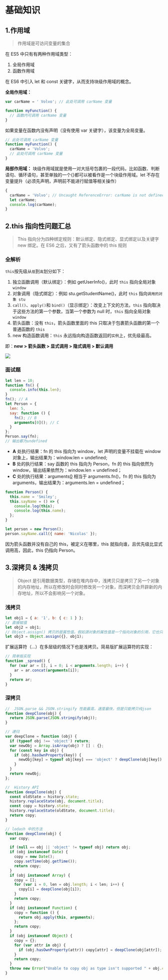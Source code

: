 # 基础知识

## 1.作用域

> 作用域是可访问变量的集合

在 ES5 中只有有两种作用域类型：

1. 全局作用域
2. 函数作用域

在 ES6 中引入 let 和 const 关键字，从而支持块级作用域的概念。

**全局作用域：**

```js
var carName = ' Volvo'; // 此处可调用 carName 变量

function myFunction() {
  // 函数内可调用 carName 变量
}
```

如果变量在函数内没有声明（没有使用 var 关键字），该变量为全局变量。

```js
// 此处可调用 carName 变量
function myFunction() {
  carName = 'Volvo';
  // 此处可调用 carName 变量
}
```

**局部作用域：**
块级作用域就是使用一对大括号包裹的一段代码，比如函数、判断语句、循环语句，甚至单独的一个{}都可以被看作是一个块级作用域。let 不存在变量提升（必须先声明，声明前不能进行赋值等相关操作）

```js
{
  carName = 'Volvo'; // Uncaught ReferenceError: carName is not defined
  let carName;
  console.log(carName);
}
```

## 2.this 指向性问题汇总

> This 指向分为四种绑定规则：默认绑定、隐式绑定、显式绑定以及关键字 new 绑定。在 ES6 之后，又有了箭头函数中的 this 规则

### 全解析

`this`按先级从`低`到`高`划分如下：

1. 独立函数调用（默认绑定）：例如 getUserInfo()，此时 `this` 指向全局对象 `window`
2. 对象调用（隐式绑定）：例如 stu.getStudentName()，此时 `this` 指向`调用的对象 stu`
3. `call()`、`apply()`和 `bind()`（显示绑定）：改变上下文的方法，`this` 指向取决于这些方法的第一个参数，当第一个参数为 null 时，`this` 指向全局对象 `window`
4. 箭头函数：没有 `this`，箭头函数里面的 this 只取决于包裹箭头函数的第一个普通函数的 `this`
5. new 构造函数调用：`this` 永远指向构造函数返回的`实例`上，优先级最高。

即：**new > 箭头函数 > 显式调用 > 隐式调用 > 默认调用**

![](https://wangtunan.github.io/blog/assets/img/3.4fd85c39.png)

### 面试题

```js
let len = 10;
function fn() {
  console.info(this.len);
}
fn(); // A
let Person = {
  len: 5,
  say: function () {
    fn(); // B
    arguments[0](); // C
  }
};
Person.say(fn);
// 输出都为undefined
```

- **A** 处执行结果：fn 的 this 指向为 window，let 声明的变量不挂载在 window 对象上，输出结果为：window.len = undefined;
- **B** 处的执行结果：say 函数的 this 指向为 Person，fn 的 this 指向依然为 window，输出结果依然为：window.len = undefined；
- **C** 处的执行结果：arguments[0]() 相当于 arguments.fn()，fn 的 this 指向为 arguments，输出结果为：arguments.len = undefined；

```js
function Person() {
  this.name = 'Smiley';
  this.sayName = () => {
    console.log(this);
    console.log(this.name);
  };
}

let person = new Person();
person.sayName.call({ name: 'Nicolas' });
```

因为箭头函数并没有自己的 this，被定义在哪里，this 就指向谁，且优先级比显式调用高，因此，this 仍指向 Person。

## 3.深拷贝 & 浅拷贝

> Object 是引用数据类型，存储在堆内存中，浅拷贝只是拷贝了另一个对象的内存地址，所以在修改时会同时修改另一个对象，而深拷贝会开辟新的内存地址，所以不会影响另一个对象。

### 浅拷贝

```js
let obj1 = { a: '1', b: { c: 1 } };
// 直接赋值
let obj2 = obj1;
// Object.assign() 拷贝的是属性值。假如源对象的属性值是一个指向对象的引用，它也只拷贝那个引用值
let obj3 = Object.assign({}, obj1);
```

扩展运算符（...）在多层级的情况下也是浅拷贝。简易版扩展运算符的实现：

```js
// 简单版实现
function _spread() {
  for (var ar = [], i = 0; i < arguments.length; i++) {
    ar = ar.concat(arguments[i]);
  }
  return ar;
}
```

### 深拷贝

```javascript
//  JSON.parse && JSON.stringify 性能最高，速度最快，但是只能拷贝纯json
function deepClone(obj) {
  return JSON.parse(JSON.stringify(obj));
}

// 递归
var deepClone = function (obj) {
  if (typeof obj !== 'object') return;
  var newObj = Array.isArray(obj) ? [] : {};
  for (const key in obj) {
    if (obj.hasOwnProperty(key)) {
      newObj[key] = typeof obj[key] === 'object' ? deepClone(obj[key]) : obj[key];
    }
  }
  return newObj;
};

//  History API
function deepClone(obj) {
  const oldState = history.state;
  history.replaceState(obj, document.title);
  const copy = history.state;
  history.replaceState(oldState, document.title);
  return copy;
}

// lodash 中的方法
function deepClone(obj) {
  var copy;

  if (null == obj || 'object' != typeof obj) return obj;
  if (obj instanceof Date) {
    copy = new Date();
    copy.setTime(obj.getTime());
    return copy;
  }
  if (obj instanceof Array) {
    copy = [];
    for (var i = 0, len = obj.length; i < len; i++) {
      copy[i] = deepClone(obj[i]);
    }
    return copy;
  }
  if (obj instanceof Function) {
    copy = function () {
      return obj.apply(this, arguments);
    };
    return copy;
  }
  if (obj instanceof Object) {
    copy = {};
    for (var attr in obj) {
      if (obj.hasOwnProperty(attr)) copy[attr] = deepClone(obj[attr]);
    }
    return copy;
  }
  throw new Error("Unable to copy obj as type isn't supported " + obj.constructor.name);
}
```
